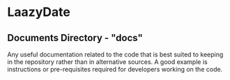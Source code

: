 # LaazyDate

## Documents Directory - "docs"

Any useful documentation related to the code that is best suited to keeping in 
the repository rather than in alternative sources. A good example is instructions or 
pre-requisites required for developers working on the code.


